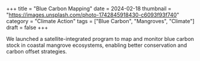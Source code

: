 +++
title = "Blue Carbon Mapping"
date = 2024-02-18
thumbnail = "https://images.unsplash.com/photo-1742845918430-c6093f93f740"
category = "Climate Action"
tags = ["Blue Carbon", "Mangroves", "Climate"]
draft = false
+++

We launched a satellite-integrated program to map and monitor blue carbon stock in coastal mangrove ecosystems, enabling better conservation and carbon offset strategies.
